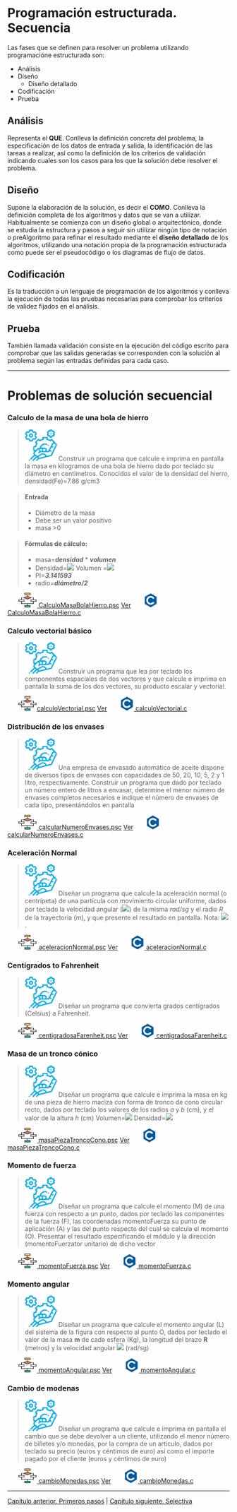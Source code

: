 <link rel="stylesheet" type="text/css" href="estilo.css" media="screen" />

# Programación estructurada. Secuencia

Las fases que se definen para resolver un problema utilizando programacióne estructurada son:

- Análisis
- Diseño
    - Diseño detallado
- Codificación
- Prueba

## **Análisis**
Representa el **QUE**. Conlleva la definición concreta del problema, la especificación de los datos de entrada y salida, la identificación de las tareas a realizar, así como la definición de los criterios de validación indicando cuales son los casos para los que la solución debe resolver el problema.

## **Diseño**
Supone la elaboración de la solución, es decir el **COMO**. Conlleva la definición completa de los algoritmos y datos que se van a utilizar. Habitualmente se comienza con un diseño global o arquitectónico, donde se estudia la estructura y pasos a seguir sin utilizar ningún tipo de notación o preAlgoritmo  para refinar el resultado mediante el **diseño detallado** de los algoritmos, utilizando una notación propia de la programación estructurada como puede ser el pseudocódigo o los diagramas de flujo de datos.


## **Codificación**
Es la traducción a un lenguaje de programación de los algoritmos y conlleva la ejecución de todas las pruebas necesarias para comprobar los criterios de validez fijados en el análisis.

## **Prueba**
También llamada validación consiste en la ejecución del código escrito para comprobar que las salidas generadas se corresponden con la solución al problema según las entradas definidas para cada caso.

*******************************************

# Problemas de solución secuencial

### Calculo de la masa de una bola de hierro

><img src="iconos/prob.png">
> Construir un programa que calcule e imprima en pantalla la masa en kilogramos de una bola de hierro dado por teclado su diámetro en centímetros. Conocidos el valor de la densidad del hierro, densidad(Fe)=7.86 g/cm3

> #### Entrada
> - Diámetro de la masa
> - Debe ser un valor positivo
> - masa >0

> #### Fórmulas de cálculo:
> - masa=***densidad*** * ***volumen***
> - Densidad=<img src="https://render.githubusercontent.com/render/math?math=7.86 \quad g/cm^3">
> Volumen =<img src="https://render.githubusercontent.com/render/math?math=4/3*PI*radio^3">
> - PI=***3.141593***
> - radio=***diámetro/2***

&ensp;&ensp;&ensp;  <img src="iconos/pseudo.png">[  CalculoMasaBolaHierro.psc](./Secuencial/CalcularMasaBolaHierro.psc) [Ver](https://github.com/MaterialesProgramacion/ProblemasProgramacion/blob/master/Secuencial/CalcularMasaBolaHierro.psc)
&ensp;&ensp;&ensp;  <img src="iconos/c.png">[ CalculoMasaBolaHierro.c](./Secuencial/CalcularMasaBolaHierro.c)


### Calculo vectorial básico

>  <img src="iconos/prob.png">
> Construir un programa que lea por teclado los componentes espaciales de dos vectores y que calcule e imprima en pantalla la suma de los dos vectores, su producto escalar y  vectorial.

&ensp;&ensp;&ensp;  <img src="iconos/pseudo.png">[calculoVectorial.psc](./Secuencial/calculoVectorial.psc) [Ver](https://github.com/MaterialesProgramacion/ProblemasProgramacion/blob/master/Secuencial/calculoVectorial.psc)
&ensp;&ensp;&ensp;  <img src="iconos/c.png">[  calculoVectorial.c](./Secuencial/calculoVectorial.c)


### Distribución de los envases

>   <img src="iconos/prob.png"> Una empresa de envasado automático de aceite dispone de diversos tipos de envases con capacidades de 50, 20, 10, 5, 2 y 1 litro, respectivamente. Construir un programa que dado por teclado un número entero de litros a envasar, determine el menor número de envases completos necesarios e indique el número de envases de cada tipo, presentándolos en pantalla

&ensp;&ensp;&ensp;  <img src="iconos/pseudo.png">[ calcularNumeroEnvases.psc](./Secuencial/calcularNumeroEnvases.psc) [Ver](https://github.com/MaterialesProgramacion/ProblemasProgramacion/blob/master/Secuencial/calcularNumeroEnvases.psc)
&ensp;&ensp;&ensp;  <img src="iconos/c.png">[ calcularNumeroEnvases.c](./Secuencial/calcularNumeroEnvases.c)



### Aceleración Normal

>   <img src="iconos/prob.png"> Diseñar un programa que calcule la aceleración normal (o centrípeta) de una partícula con movimiento circular uniforme, dados por teclado la velocidad angular (<img src="https://render.githubusercontent.com/render/math?math=\omega">) de la misma *rad/sg* y el radio *R* de la trayectoria (*m*), y que presente el resultado en pantalla. Nota:	<img src="https://render.githubusercontent.com/render/math?math=a_N=\omega^2R">.


&ensp;&ensp;&ensp;  <img src="iconos/pseudo.png">[  aceleracionNormal.psc](./Secuencial/aceleracionNormal.psc) [Ver](https://github.com/MaterialesProgramacion/ProblemasProgramacion/blob/master/Secuencial/aceleracionNormal.psc)
&ensp;&ensp;&ensp;  <img src="iconos/c.png">[ aceleracionNormal.c](./Secuencial/aceleracionNormal.c)


### Centigrados to Fahrenheit

>   <img src="iconos/prob.png"> Diseñar un programa que convierta grados centígrados (Celsius) a Fahrenheit.

&ensp;&ensp;&ensp;  <img src="iconos/pseudo.png">[  centigradosaFarenheit.psc](./Secuencial/centrigradosaFahrenheit.psc) [Ver](https://github.com/MaterialesProgramacion/ProblemasProgramacion/blob/master/Secuencial/centrigradosaFahrenheit.psc)
&ensp;&ensp;&ensp;  <img src="iconos/c.png">[ centigradosaFarenheit.c](./Secuencial/centrigradosaFahrenheit.c)

### Masa de un tronco cónico
>   <img src="iconos/prob.png"> Diseñar un programa que calcule e imprima la masa en kg de una pieza de hierro maciza con forma de tronco de cono circular recto, dados por teclado los valores de los radios *a* y *b* (cm), y el valor de la altura *h* (cm)
Volumen=<img src="https://render.githubusercontent.com/render/math?math=\pi h(a^2+ab+b^2)/3">
Densidad=<img src="https://render.githubusercontent.com/render/math?math=7.86 \quad g/cm^3">

&ensp;&ensp;&ensp;  <img src="iconos/pseudo.png">[  masaPiezaTroncoCono.psc](./Secuencial/masaPiezaTroncoCono.psc) [Ver](https://github.com/MaterialesProgramacion/ProblemasProgramacion/blob/master/Secuencial/masaPiezaTroncoCono.psc)
&ensp;&ensp;&ensp;  <img src="iconos/c.png">[ masaPiezaTroncoCono.c](./Secuencial/masaPiezaTroncoCono.c)




### Momento de fuerza
>   <img src="iconos/prob.png"> Diseñar un programa que calcule el momento (M) de una fuerza con respecto a un punto, dados por teclado las componentes de la fuerza (F), las coordenadas momentoFuerza su punto de aplicación (A) y las del punto respecto del cual se calcula el momento (O). Presentar el resultado especificando el módulo y la dirección (momentoFuerzator unitario) de dicho vector

&ensp;&ensp;&ensp;  <img src="iconos/pseudo.png">[  momentoFuerza.psc](./Secuencial/momentoFuerza.psc) [Ver](https://github.com/MaterialesProgramacion/ProblemasProgramacion/blob/master/Secuencial/momentoFuerza.psc)
&ensp;&ensp;&ensp;  <img src="iconos/c.png">[ momentoFuerza.c](./Secuencial/momentoFuerza.c)

### Momento angular
>   <img src="iconos/prob.png"> Diseñar un programa que calcule el momento angular (L) del sistema de la figura con respecto al punto O, dados por teclado el valor de la masa  **m** de cada esfera (Kg), la longitud del brazo **R** (metros) y la velocidad angular <img src="https://render.githubusercontent.com/render/math?math=$\omega$"> (rad/sg)

&ensp;&ensp;&ensp;  <img src="iconos/pseudo.png">[  momentoAngular.psc](./Secuencial/momentoAngular.psc) [Ver](https://github.com/MaterialesProgramacion/ProblemasProgramacion/blob/master/Secuencial/momentoAngular.psc)
&ensp;&ensp;&ensp;  <img src="iconos/c.png">[ momentoAngular.c](./Secuencial/momentoAngular.c)

### Cambio de modenas
>   <img src="iconos/prob.png"> Diseñar un programa que calcule e imprima en pantalla el cambio que se debe devolver a un cliente, utilizando el menor número de billetes y/o monedas, por la compra de un artículo, dados por teclado su precio (euros y céntimos de euro) así como el importe pagado por el cliente (euros y céntimos de euro)

&ensp;&ensp;&ensp;  <img src="iconos/pseudo.png">[  cambioMonedas.psc](./Secuencial/cambioMonedas.psc) [Ver](https://github.com/MaterialesProgramacion/ProblemasProgramacion/blob/master/Secuencial/cambioMonedas.psc)
&ensp;&ensp;&ensp;  <img src="iconos/c.png">[ cambioMonedas.c](./Secuencial/cambioMonedas.c)


********************************
[Capítulo anterior. Primeros pasos](primerospasos.md)
|
[Capítulo siguiente. Selectiva ](selectiva.md)
